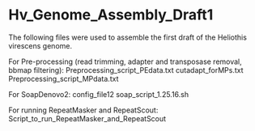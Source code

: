 # Hv_Genome_Assembly_Draft1
The following files were used to assemble the first draft of the Heliothis virescens genome.

For Pre-processing (read trimming, adapter and transposase removal, bbmap filtering):
Preprocessing_script_PEdata.txt
cutadapt_forMPs.txt
Preprocessing_script_MPdata.txt

For SoapDenovo2:
config_file12
soap_script_1.25.16.sh

For running RepeatMasker and RepeatScout:
Script_to_run_RepeatMasker_and_RepeatScout

